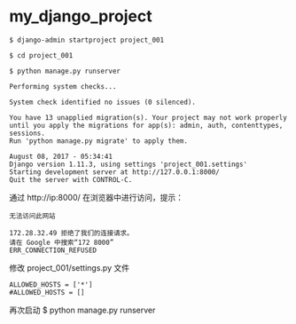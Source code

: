 # my_django_project
```
$ django-admin startproject project_001

$ cd project_001

$ python manage.py runserver

Performing system checks...

System check identified no issues (0 silenced).

You have 13 unapplied migration(s). Your project may not work properly until you apply the migrations for app(s): admin, auth, contenttypes, sessions.
Run 'python manage.py migrate' to apply them.

August 08, 2017 - 05:34:41
Django version 1.11.3, using settings 'project_001.settings'
Starting development server at http://127.0.0.1:8000/
Quit the server with CONTROL-C.
```

通过 http://ip:8000/ 在浏览器中进行访问，提示：

```
无法访问此网站

172.28.32.49 拒绝了我们的连接请求。
请在 Google 中搜索“172 8000”
ERR_CONNECTION_REFUSED
```

修改 project_001/settings.py 文件

```
ALLOWED_HOSTS = ['*']
#ALLOWED_HOSTS = []
```
再次启动 
$ python manage.py runserver

